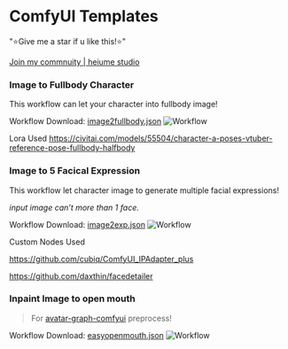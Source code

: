 # ComfyUI Templates

"⭐Give me a star if u like this!⭐"


[Join my commnuity | heiume studio](https://discord.gg/qxQMyjkcqE)




### Image to Fullbody Character
This workflow can let your character into fullbody image!

Workflow Download:
[image2fullbody.json](https://github.com/heiume/ComfyUI-Templates/blob/main/image2fullbody.json) 
![Workflow](https://github.com/heiume/ComfyUI-Templates/blob/main/Image/Screenshot02.png)

Lora Used
https://civitai.com/models/55504/character-a-poses-vtuber-reference-pose-fullbody-halfbody


### Image to 5 Facical Expression
This workflow let character image to generate multiple facial expressions!

_input image can’t more than 1 face._

Workflow Download:
[image2exp.json](https://github.com/heiume/ComfyUI-Templates/blob/main/image2exp.json) 
![Workflow](https://github.com/heiume/ComfyUI-Templates/blob/main/Image/Screenshot01.png)


Custom Nodes Used


https://github.com/cubiq/ComfyUI_IPAdapter_plus

https://github.com/daxthin/facedetailer

### Inpaint Image to open mouth
> For [avatar-graph-comfyui](https://github.com/avatechai/avatar-graph-comfyui) preprocess!

Workflow Download:
[easyopenmouth.json](https://github.com/heiume/ComfyUI-Templates/blob/main/easyopenmouth_(inpaint).json)
![Workflow](https://github.com/heiume/ComfyUI-Templates/blob/main/Image/Screenshot03.png)
